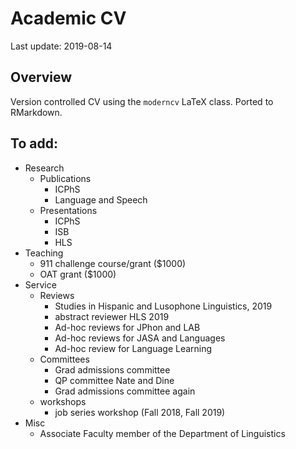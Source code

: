 
# Academic CV

Last update: 2019-08-14

## Overview

Version controlled CV using the `moderncv` LaTeX class. Ported to
RMarkdown.

## To add:

  - Research
      - Publications
          - ICPhS
          - Language and Speech
      - Presentations
          - ICPhS
          - ISB
          - HLS
  - Teaching
      - 911 challenge course/grant ($1000)
      - OAT grant ($1000)
  - Service
      - Reviews
          - Studies in Hispanic and Lusophone Linguistics, 2019
          - abstract reviewer HLS 2019
          - Ad-hoc reviews for JPhon and LAB
          - Ad-hoc reviews for JASA and Languages
          - Ad-hoc review for Language Learning
      - Committees
          - Grad admissions committee
          - QP committee Nate and Dine
          - Grad admissions committee again
      - workshops
          - job series workshop (Fall 2018, Fall 2019)
  - Misc
      - Associate Faculty member of the Department of Linguistics
